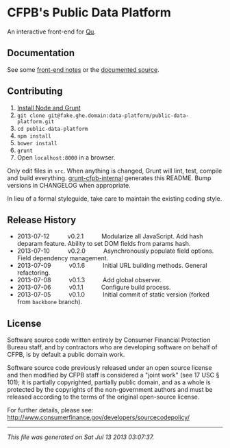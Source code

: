 # CFPB's Public Data Platform

An interactive front-end for [Qu](https://github.com/cfpb/qu).

## Documentation

See some [front-end notes](https://fake.ghe.domain/data-platform/data-platform-docs/wiki/Front-End-Framework-Notes) or the [documented source](https://fake.ghe.domain/pages/data-platform/public-data-platform/docs/main.html).

## Contributing

1. [Install Node and Grunt](https://fake.ghe.domain/contolini/grunt-init-cfpb#prerequisites)
1. `git clone git@fake.ghe.domain:data-platform/public-data-platform.git`
1. `cd public-data-platform`
1. `npm install`
1. `bower install`
1. `grunt`
1. Open `localhost:8000` in a browser.

Only edit files in `src`. When anything is changed, Grunt will lint, test, compile and build everything. [grunt-cfpb-internal](https://fake.ghe.domain/contolini/grunt-cfpb-internal) generates this README. Bump versions in CHANGELOG when appropriate.

In lieu of a formal styleguide, take care to maintain the existing coding style.

## Release History

 * 2013-07-12   v0.2.1   Modularize all JavaScript. Add hash deparam feature. Ability to set DOM fields from params hash.
 * 2013-07-10   v0.2.0   Asynchronously populate field options. Field dependency management.
 * 2013-07-09   v0.1.6   Initial URL building methods. General refactoring.
 * 2013-07-08   v0.1.3   Add global observer.
 * 2013-07-06   v0.1.1   Configure build process.
 * 2013-07-05   v0.1.0   Initial commit of static version (forked from `backbone` branch).

## License

Software source code written entirely by Consumer Financial Protection Bureau staff, and by contractors who are developing software on behalf of CFPB, is by default a public domain work.

Software source code previously released under an open source license and then modified by CFPB staff is considered a "joint work" (see 17 USC § 101); it is partially copyrighted, partially public domain, and as a whole is protected by the copyrights of the non-government authors and must be released according to the terms of the original open-source license.

For further details, please see: http://www.consumerfinance.gov/developers/sourcecodepolicy/

---

*This file was generated on Sat Jul 13 2013 03:07:37.*
